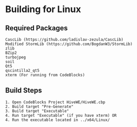 # Building for Linux

## Required Packages
	CascLib (https://github.com/ladislav-zezula/CascLib)
	Modified StormLib (https://github.com/BogdanW3/StormLib)
	zlib
	BZip2
	turbojpeg
	soil
	Qt5
	qscintilla2_qt5
	xterm (For running from CodeBlocks)
## Build Steps
	1. Open CodeBlocks Project HiveWE/HiveWE.cbp
	2. Build target "Pre-Generate"
	3. Build target "Executable"
	4. Run target "Executable" (if you have xterm) OR
	4. Run the executable located in ../x64/Linux/